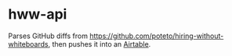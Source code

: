 # hww-api

Parses GitHub diffs from https://github.com/poteto/hiring-without-whiteboards, then pushes it into an [Airtable](https://airtable.com/shrA3j2eYrVWMBR0N).
